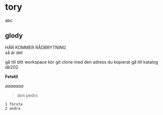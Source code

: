 # tory
abc

## glody

 HÄR KOMMER RÅDBRYTNING  
 så är det

 gå till ditt workspace
kör git clone med den adress du kopierat
gå till katalog db202

**Fetstil**

*aaaaaaa*

 > don pedro

 ```
 1 första
 2 andra

 ```
